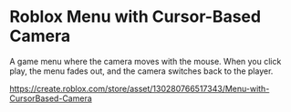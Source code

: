 # Roblox Menu with Cursor-Based Camera
A game menu where the camera moves with the mouse. When you click play, the menu fades out, and the camera switches back to the player. <br>

https://create.roblox.com/store/asset/130280766517343/Menu-with-CursorBased-Camera
